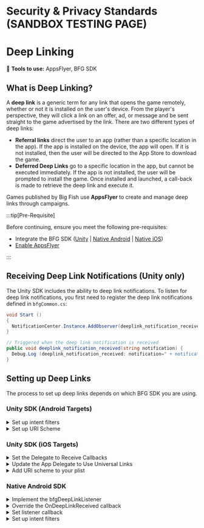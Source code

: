 # Security & Privacy Standards (SANDBOX TESTING PAGE)

# Deep Linking

:small_blue_diamond: **Tools to use:** AppsFlyer, BFG SDK

## What is Deep Linking?

A **deep link** is a generic term for any link that opens the game remotely, whether or not it is installed on the user's device. From the player's perspective, they will click a link on an offer, ad, or message and be sent straight to the game advertised by the link. There are two different types of deep links:

- **Referral links** direct the user to an app (rather than a specific location in the app). If the app is installed on the device, the app will open. If it is not installed, then the user will be directed to the App Store to download the game.
- **Deferred Deep Links** go to a specific location in the app, but cannot be executed immediately. If the app is not installed, the user will be prompted to install the game. Once installed and launched, a call-back is made to retrieve the deep link and execute it.

Games published by Big Fish use **AppsFlyer** to create and manage deep links through campaigns. 

:::tip[Pre-Requisite]

Before continuing, ensure you meet the following pre-requisites:

- Integrate the BFG SDK ([Unity](../bfgsdk/integrate-unitysdk) | [Native Android](../bfgsdk/integrate-androidsdk) | [Native iOS](../bfgsdk/integrate-iossdk))
- [Enable AppsFlyer](./tools-appsflyer#enabling-appsflyer)

:::

## Receiving Deep Link Notifications (Unity only)

The Unity SDK includes the ability to deep link notifications. To listen for deep link notifications, you first need to register the deep link notifications defined in ``bfgCommon.cs``: 

```csharp
void Start ()
{
  NotificationCenter.Instance.AddObserver(deeplink_notification_received, bfgCommon.NOTIFICATION_DEEPLINK_ONDEEPLINKRECEIVED);
}

// Triggered when the deep link notification is received
public void deeplink_notification_received(string notification) {
  Debug.Log (deeplink_notification_received: notification=" + notification);
}
```

## Setting up Deep Links

The process to set up deep links depends on which BFG SDK you are using. 

### Unity SDK (Android Targets)

<details>
  <summary>Set up intent filters</summary>

Your Big Fish producer will send you a code snippet of an intent filter to put into manifest file of your app. An **intent filter** determines the type of requests that come from another app component (such as AppsFlyer). To complete setup for deep links on Android, copy the intent-filter into the relevant ``<activity>`` on your AndroidManifest.xml file. The snippet contains the following values:

- The ``host`` value, provided by your Big Fish producer.
- The four-character pathPrefix, an auto-generated value from the AppsFlyer portal that is unique to your game.

Here is an example of the code snippet for an intent filter:

```xml
<intent-filter android:autoVerify="true">
  <action android:name="android.intent.action.VIEW" />
  <category android:name="android.intent.category.DEFAULT" />
  <category android:name="android.intent.category.BROWSABLE" />
  <data android:scheme="https"
    android:host="bfgsdk.onelink.me"
    android:pathPrefix="/yryN" />
</intentfilter>
```

</details>

<details>
  <summary>Set up URI Scheme</summary>

A URI scheme is a URL that leads users directly to your game, and is required for AppsFlyer links to work in Facebook. Whenever a Universal Link fails to open the app, the URI scheme can be used as a fallback to open the application.

Your Big Fish producer will provide you with the scheme you need to define in your manifest file. Add another filter to your manifest that handles specific deep link schemes for your game. In the following example, the scheme is ``bfgsample``. Include this filter right below the intent filter you previously added for AppsFlyer:

```xml
<intent-filter>
  <action android:name="android.intent.action.VIEW" />
  <category android:name="android.intent.category.DEFAULT" />
  <category android:name="android.intent.category.BROWSABLE" />
  <data android:scheme="bfgsample" />
</intent-filter>
```

</details>

### Unity SDK (iOS Targets)

<details>
  <summary>Set the Delegate to Receive Callbacks</summary>

1. Open the file, com.bfg.sdk/Runtime/Plugins/iOS/BFGUnityAppController.mm
2. In BFGUnityAppController.mm, add the following code to the ``didFinishLaunchingWithOptions`` method before initializing the BFG SDK:

```csharp
extern "C"
{
  void BfgDeepLinkDelegateWrapper_setDeepLinkListener();
}
-(BOOL)application:(UIApplication*) application didFinishLaunchingWithOptions:(NSDictionary*) options
{
  BfgDeepLinkDelegateWrapper_setDeepLinkListener();

  // Initialize the BFG SDK here

  return YES;
}
```

</details>

<details>
  <summary>Update the App Delegate to Use Universal Links</summary>

1. Open the file, com.bfg.sdk/Runtime/Plugins/iOS/BFGUnityAppController.mm
2. In BFGUnityAppController.mm, add another pass-through call to ``bfgManager``, which will update the App Delegate to use universal links through AppsFlyer.

```csharp
-(BOOL)application:(UIApplication *)application continueUserActivity:(NSUserActivity *)userActivity restorationHandler:(void (^)(NSArray<id<UIUserActivityRestoring>> *restorableObjects))restorationHandler;
{
  return [bfgManager applicationContinueUserActivity:userActivity restorationHandler:restorationHandler];
}
```

</details>

<details>
  <summary>Add URI scheme to your plist</summary>

A URI scheme is a URL that leads users directly to your game, and is required for AppsFlyer links to work in Facebook. Whenever a Universal Link fails to open the app, the URI scheme can be used as a fallback to open the application.

Your Big Fish producer will provide you with the scheme you need to define in your game configuration. In the following example, the scheme is ``bfgsample``. The scheme is added to your game's plist file:

```xml
<key>CFBundleURLSchemes</key>
<array>
  <string>bfgsample</string>
</array>
```

</details>

### Native Android SDK 

<details>
  <summary>Implement the bfgDeepLinkListener</summary>

Implement the ``bfgDeepLinkListener`` in your main ``bfgActivity``:

```java
public class AndroidExampleActivity extends bfgActivity implements bfgDeepLinkListener
```

</details>

<details>
  <summary>Override the OnDeepLinkReceived callback</summary>

Override the ``onDeepLinkReceived`` callback to handle the received deep link:

```java
public void onDeepLinkReceived(final String deepLink, Map<String,String> conversionData, final String error) {
  if (!TextUtils.isEmpty(deepLink)) {
    bfgLog.d(this.getLocalClassName(), "Deep link received: \n" + deepLink);
  } else if (!TextUtils.isEmpty(error)) {
    bfgLog.d(this.getLocalClassName(), "Deep link retrieve error: " + error + " from UA tracking provider");
  }
  // The UA tracking provider returned additional information about the deep link that launched
  // the app. Inspect its content to gain insight regarding the source of the link. For links
  // originated from Facebook the deepLinkString will always be null and you'll need to look
  // for the deeplink in the conversionData dictionary. Ask your producer for the specific field
  // you should be looking for in this dictionary.
  // An example payload for a basic Facebook link could look like:
  // conversionData = {
  //    "af_ad": "testadname",
  //    "af_deeplink": true,
  //    "af_sub1": "testsubpub",
  //    "af_sub2": "testplacement",
  //    "campaign": "testcampaign",
  //    "host": "sdktest",
  //    "is_retargeting": true,
  //    "media_source": "Social Facebook",
  //    "path": "/reward/coins/1000/abc123",
  //    "scheme": "bfgsample",
  //    "shortlink": "dlfbpost"
  // }
  // For this example, you might be interested in the 'path' field of the dictionary, where you could extract
  // a promo code or other meaningful information for your game.
  if (conversionData != null) {
    bfgLog.d(this.getLocalClassName(), "onDeepLinkReceived: conversion data: " + conversionData + " from UA tracking provider");
  }
}
```

</details>

<details>
  <summary>Set listener callback</summary>

Set your listener callback with setDeepLinkListener in onCreate().

:::info

Set the listener callback before initializing the SDK to ensure that deep links are not missed.

:::

```java
bfgGameReporting.sharedInstance().setDeepLinkListener(this);
```

</details>

<details>
  <summary>Set up intent filters</summary>

Your Big Fish producer will send you a code snippet of an intent filter to put into manifest file of your app. An **intent filter** determines the type of requests that come from another app component (such as AppsFlyer). To complete setup for deep links on Android, copy the intent-filter into the relevant ``<activity>`` on your AndroidManifest.xml file. The snippet contains the following values:

- The ``host`` value, provided by your Big Fish producer.
- The four-character pathPrefix, an auto-generated value from the AppsFlyer portal that is unique to your game.

Here is an example of the code snippet for an intent filter:

```xml
<intent-filter android:autoVerify="true">
  <action android:name="android.intent.action.VIEW" />
  <category android:name="android.intent.category.DEFAULT" />
  <category android:name="android.intent.category.BROWSABLE" />
  <data android:scheme="https"
    android:host="bfgsdk.onelink.me"
    android:pathPrefix="/yryN" />
</intentfilter>
```

<details>
  <summary>Set up URI Scheme</summary>

A URI scheme is a URL that leads users directly to your game, and is required for AppsFlyer links to work in Facebook. Whenever a Universal Link fails to open the app, the URI scheme can be used as a fallback to open the application.

Your Big Fish producer will provide you with the scheme you need to define in your manifest file. Add another filter to your manifest that handles specific deep link schemes for your game. In the following example, the scheme is ``bfgsample``. Include this filter right below the intent filter you previously added for AppsFlyer:

```xml
<intent-filter>
  <action android:name="android.intent.action.VIEW" />
  <category android:name="android.intent.category.DEFAULT" />
  <category android:name="android.intent.category.BROWSABLE" />
  <data android:scheme="bfgsample" />
</intent-filter>
```

**Referral URL / URI Scheme**

You will get the shared scheme in the ``deepLinkString`` field if a referral URL opens your game. Nothing needs to be done by the game at this point since the goal of the referral is to simply open the app.

```
"deepLinkString": "bfgsample://",
"conversionData": {
    "af_dp": "bfgsample://",
    "link": "https://bfgsample.onelink.me/lmNv/dlfbpost"
}
```

**First Launch Installation Attribution**

When your game launches for the first time, you will receive an ``onDeepLinkReceived`` callback with information on the installation attribution. The **deepLink** parameter will be ``null`` unless the first launch resulted from a deferred deep link. The contents of the ``conversionData`` collection will vary, depending on whether the installation was organic, from a deep link, or a deferred deep link from one of our advertising partners, such as Facebook.

For example, an organic installation will provide the following ``conversionData``:

```
"af_message": "organic install",
"af_status": "Organic",
"is_first_launch": "true"
```

For a full list of all the possible data provided in the ``conversionData`` collection, see [Conversion data payloads and scenarios](https://support.appsflyer.com/hc/en-us/articles/360000726098-Conversion-data-payloads-and-scenarios) :arrow_upper_right: in AppsFlyer's documentation.

</details>
